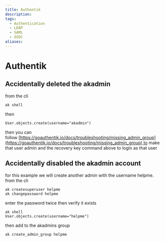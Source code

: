```yaml
---
title: Authentik
description: 
tags:
  - Authentication
  - LDAP
  - SAML
  - OIDC
aliases:
---
```

# Authentik

## Accidentally deleted the akadmin
from the cli
```
ak shell
```

then

```
User.objects.create(username="akadmin")
```

then you can follow [https://goauthentik.io/docs/troubleshooting/missing_admin_group](https://goauthentik.io/docs/troubleshooting/missing_admin_group) to make that user admin and the recovery key command above to login as that user

## Accidentally disabled the akadmin account

for this example we will create another admin with the username helpme.
from the cli
```
ak createsuperuser helpme
ak changepassword helpme
```
enter the password twice
then verify it exists
```
ak shell
User.objects.create(username="helpme")
```
then add to the akadmins group
```
ak create_admin_group helpme
```